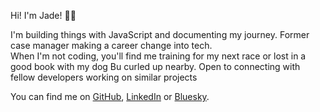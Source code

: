 Hi! I'm Jade! 👋🏻

I'm building things with JavaScript and documenting my journey. Former case manager making a career change into tech.<br>
When I'm not coding, you'll find me training for my next race or lost in a good book with my dog Bu curled up nearby.
Open to connecting with fellow developers working on similar projects

You can find me on [GitHub](https://github.com/jade0x), [LinkedIn](https://www.linkedin.com/in/jade-garafola/) or [Bluesky](https://jade0x.bsky.social).
